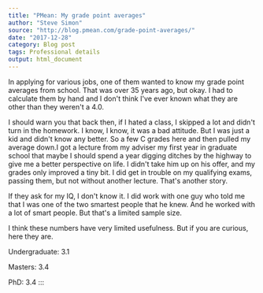 ```yaml
---
title: "PMean: My grade point averages"
author: "Steve Simon"
source: "http://blog.pmean.com/grade-point-averages/"
date: "2017-12-28"
category: Blog post
tags: Professional details
output: html_document
---
```


In applying for various jobs, one of them wanted to know my grade point
averages from school. That was over 35 years ago, but okay. I had to
calculate them by hand and I don't think I've ever known what they are
other than they weren't a 4.0. 

<!---More--->

I should warn you that back then, if I hated a class, I skipped a lot
and didn't turn in the homework. I know, I know, it was a bad attitude.
But I was just a kid and didn't know any better. So a few C grades here
and then pulled my average down.I got a lecture from my adviser my first
year in graduate school that maybe I should spend a year digging ditches
by the highway to give me a better perspective on life. I didn't take
him up on his offer, and my grades only improved a tiny bit. I did get
in trouble on my qualifying exams, passing them, but not without another
lecture. That's another story.

If they ask for my IQ, I don't know it. I did work with one guy who told
me that I was one of the two smartest people that he knew. And he worked
with a lot of smart people. But that's a limited sample size.

I think these numbers have very limited usefulness. But if you are
curious, here they are.

Undergraduate: 3.1

Masters: 3.4

PhD: 3.4
:::

